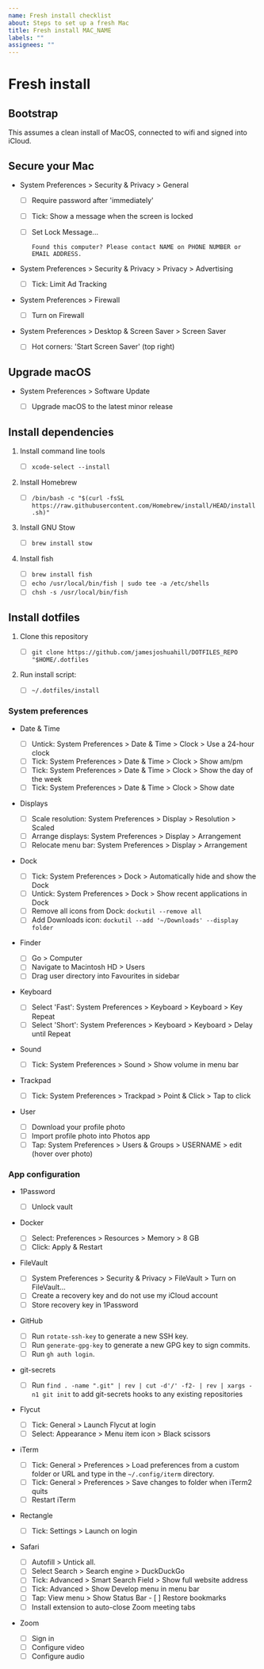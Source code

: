 ```yaml
---
name: Fresh install checklist
about: Steps to set up a fresh Mac
title: Fresh install MAC_NAME
labels: ""
assignees: ""
---
```


# Fresh install

## Bootstrap

This assumes a clean install of MacOS, connected to wifi and signed into iCloud.

## Secure your Mac

- System Preferences > Security & Privacy > General

  - [ ] Require password after 'immediately'
  - [ ] Tick: Show a message when the screen is locked
  - [ ] Set Lock Message...

    `Found this computer? Please contact NAME on PHONE NUMBER or EMAIL ADDRESS.`

- System Preferences > Security & Privacy > Privacy > Advertising

  - [ ] Tick: Limit Ad Tracking

- System Preferences > Firewall

  - [ ] Turn on Firewall

- System Preferences > Desktop & Screen Saver > Screen Saver
  - [ ] Hot corners: 'Start Screen Saver' (top right)

## Upgrade macOS

- System Preferences > Software Update

  - [ ] Upgrade macOS to the latest minor release

## Install dependencies

1. Install command line tools

   - [ ] `xcode-select --install`

1. Install Homebrew

   - [ ] `/bin/bash -c "$(curl -fsSL https://raw.githubusercontent.com/Homebrew/install/HEAD/install.sh)"`

1. Install GNU Stow

   - [ ] `brew install stow`

1. Install fish

   - [ ] `brew install fish`
   - [ ] `echo /usr/local/bin/fish | sudo tee -a /etc/shells`
   - [ ] `chsh -s /usr/local/bin/fish`

## Install dotfiles

1. Clone this repository

   - [ ] `git clone https://github.com/jamesjoshuahill/DOTFILES_REPO "$HOME/.dotfiles`

1. Run install script:

   - [ ] `~/.dotfiles/install`

### System preferences

- Date & Time

  - [ ] Untick: System Preferences > Date & Time > Clock > Use a 24-hour clock
  - [ ] Tick: System Preferences > Date & Time > Clock > Show am/pm
  - [ ] Tick: System Preferences > Date & Time > Clock > Show the day of the week
  - [ ] Tick: System Preferences > Date & Time > Clock > Show date

- Displays

  - [ ] Scale resolution: System Preferences > Display > Resolution > Scaled
  - [ ] Arrange displays: System Preferences > Display > Arrangement
  - [ ] Relocate menu bar: System Preferences > Display > Arrangement

- Dock

  - [ ] Tick: System Preferences > Dock > Automatically hide and show the Dock
  - [ ] Untick: System Preferences > Dock > Show recent applications in Dock
  - [ ] Remove all icons from Dock: `dockutil --remove all`
  - [ ] Add Downloads icon: `dockutil --add '~/Downloads' --display folder`

- Finder

  - [ ] Go > Computer
  - [ ] Navigate to Macintosh HD > Users
  - [ ] Drag user directory into Favourites in sidebar

- Keyboard

  - [ ] Select 'Fast': System Preferences > Keyboard > Keyboard > Key Repeat
  - [ ] Select 'Short': System Preferences > Keyboard > Keyboard > Delay until Repeat

- Sound

  - [ ] Tick: System Preferences > Sound > Show volume in menu bar

- Trackpad

  - [ ] Tick: System Preferences > Trackpad > Point & Click > Tap to click

- User

  - [ ] Download your profile photo
  - [ ] Import profile photo into Photos app
  - [ ] Tap: System Preferences > Users & Groups > USERNAME > edit (hover over photo)

### App configuration

- 1Password

  - [ ] Unlock vault

- Docker

  - [ ] Select: Preferences > Resources > Memory > 8 GB
  - [ ] Click: Apply & Restart

- FileVault

  - [ ] System Preferences > Security & Privacy > FileVault > Turn on FileVault...
  - [ ] Create a recovery key and do not use my iCloud account
  - [ ] Store recovery key in 1Password

- GitHub

  - [ ] Run `rotate-ssh-key` to generate a new SSH key.
  - [ ] Run `generate-gpg-key` to generate a new GPG key to sign commits.
  - [ ] Run `gh auth login`.

- git-secrets

  - [ ] Run `find . -name ".git" | rev | cut -d'/' -f2- | rev | xargs -n1 git init` to add git-secrets hooks to any existing repositories

- Flycut

  - [ ] Tick: General > Launch Flycut at login
  - [ ] Select: Appearance > Menu item icon > Black scissors

- iTerm

  - [ ] Tick: General > Preferences > Load preferences from a custom folder or URL and type in the `~/.config/iterm` directory.
  - [ ] Tick: General > Preferences > Save changes to folder when iTerm2 quits
  - [ ] Restart iTerm

- Rectangle

  - [ ] Tick: Settings > Launch on login

- Safari

  - [ ] Autofill > Untick all.
  - [ ] Select Search > Search engine > DuckDuckGo
  - [ ] Tick: Advanced > Smart Search Field > Show full website address
  - [ ] Tick: Advanced > Show Develop menu in menu bar
  - [ ] Tap: View menu > Show Status Bar  - [ ] Restore bookmarks
  - [ ] Install extension to auto-close Zoom meeting tabs

- Zoom

  - [ ] Sign in
  - [ ] Configure video
  - [ ] Configure audio
